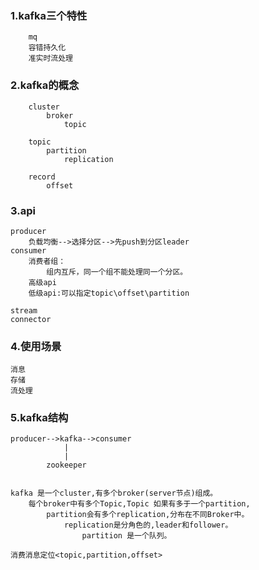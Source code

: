 
### 1.kafka三个特性
        mq
        容错持久化
        准实时流处理

### 2.kafka的概念
        cluster
            broker
                topic

        topic
            partition
                replication

        record
            offset
                    
### 3.api
    producer
        负载均衡-->选择分区-->先push到分区leader
    consumer
        消费者组：
            组内互斥，同一个组不能处理同一个分区。
        高级api
        低级api:可以指定topic\offset\partition

    stream
    connector

### 4.使用场景
    消息
    存储
    流处理
	
### 5.kafka结构

	producer-->kafka-->consumer
				|
				|
			zookeeper
			

    kafka 是一个cluster,有多个broker(server节点)组成。
		每个broker中有多个Topic,Topic 如果有多于一个partition,
			partition会有多个replication,分布在不同Broker中。
				replication是分角色的,leader和follower。
					partition 是一个队列。

    消费消息定位<topic,partition,offset>
	
	
				



